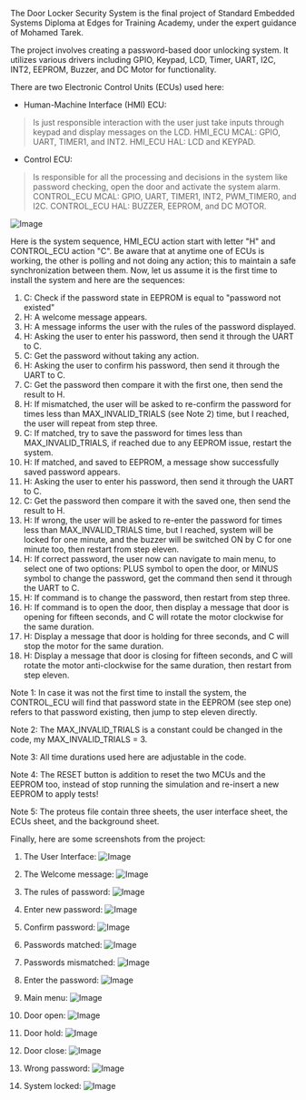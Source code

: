 The Door Locker Security System is the final project of Standard Embedded Systems Diploma at Edges for Training Academy, under the expert guidance of Mohamed Tarek.

The project involves creating a password-based door unlocking system. It utilizes various drivers including GPIO, Keypad, LCD, Timer, UART, I2C, INT2, EEPROM, Buzzer, and DC Motor for functionality.

There are two Electronic Control Units (ECUs) used here:

- Human-Machine Interface (HMI) ECU:
> Is just responsible interaction with the user just take inputs through keypad and display messages on the LCD.
> HMI_ECU MCAL: GPIO, UART, TIMER1, and INT2.
> HMI_ECU HAL: LCD and KEYPAD.

- Control ECU: 
> Is responsible for all the processing and decisions in the system like password checking, open the door and activate the system alarm.
> CONTROL_ECU MCAL: GPIO, UART, TIMER1, INT2, PWM_TIMER0, and I2C.
> CONTROL_ECU HAL: BUZZER, EEPROM, and DC MOTOR.

![Image](https://github.com/users/dev-Youssef-Ahmed/projects/1/assets/153888401/1c59b389-1d96-4cb3-a9c7-ad5fcf84e757)

Here is the system sequence, HMI_ECU action start with letter "H" and CONTROL_ECU action "C". Be aware that at anytime one of ECUs is working, the other is polling and not doing any action; this to maintain a safe synchronization between them. Now, let us assume it is the first time to install the system and here are the sequences:

1. C: Check if the password state in EEPROM is equal to "password not existed"
2. H: A welcome message appears.
3. H: A message informs the user with the rules of the password displayed.
4. H: Asking the user to enter his password, then send it through the UART to C.
5. C: Get the password without taking any action.
6. H: Asking the user to confirm his password, then send it through the UART to C.
7. C: Get the password then compare it with the first one, then send the result to H.
8. H: If mismatched, the user will be asked to re-confirm the password for times less than MAX_INVALID_TRIALS (see Note 2) time, but I reached, the user will repeat from step three.
9. C: If matched, try to save the password for times less than MAX_INVALID_TRIALS, if reached due to any EEPROM issue, restart the system.
10. H: If matched, and saved to EEPROM, a message show successfully saved password appears.
11. H: Asking the user to enter his password, then send it through the UART to C.
12. C: Get the password then compare it with the saved one, then send the result to H.
13. H: If wrong, the user will be asked to re-enter the password for times less than MAX_INVALID_TRIALS time, but I reached, system will be locked for one minute, and the buzzer will be switched ON by C for one minute too, then restart from step eleven.
14. H: If correct password, the user now can navigate to main menu, to select one of two options: PLUS symbol to open the door, or MINUS symbol to change the password, get the command then send it through the UART to C.
15. H: If command is to change the password, then restart from step three.
16. H: If command is to open the door, then display a message that door is opening for fifteen seconds, and C will rotate the motor clockwise for the same duration.
17. H: Display a message that door is holding for three seconds, and C will stop the motor for the same duration.
18. H: Display a message that door is closing for fifteen seconds, and C will rotate the motor anti-clockwise for the same duration, then restart from step eleven.

Note 1: In case it was not the first time to install the system, the CONTROL_ECU will find that password state in the EEPROM (see step one) refers to that password existing, then jump to step eleven directly.

Note 2: The MAX_INVALID_TRIALS is a constant could be changed in the code, my MAX_INVALID_TRIALS = 3.

Note 3: All time durations used here are adjustable in the code.

Note 4: The RESET button is addition to reset the two MCUs and the EEPROM too, instead of stop running the simulation and re-insert a new EEPROM to apply tests! 

Note 5: The proteus file contain three sheets, the user interface sheet, the ECUs sheet, and the background sheet.

Finally, here are some screenshots from the project:

1. The User Interface:
![Image](https://github.com/users/dev-Youssef-Ahmed/projects/1/assets/153888401/f69e4e19-af33-4531-9e5c-b2a1552f92df)

2. The Welcome message:
![Image](https://github.com/users/dev-Youssef-Ahmed/projects/1/assets/153888401/af8e09a3-042f-423d-9b0e-ce9322439aa2)

3. The rules of password:
![Image](https://github.com/users/dev-Youssef-Ahmed/projects/1/assets/153888401/25c43899-ee5f-416e-aad0-0581cf74ea21)

4. Enter new password:
![Image](https://github.com/users/dev-Youssef-Ahmed/projects/1/assets/153888401/8794a2b5-62f6-4b33-97fc-573798965e69)

5. Confirm password:
![Image](https://github.com/users/dev-Youssef-Ahmed/projects/1/assets/153888401/6922e5e1-246f-4f08-9864-0fddde58b827)

6. Passwords matched:
![Image](https://github.com/users/dev-Youssef-Ahmed/projects/1/assets/153888401/c0b13b44-3599-4c83-806a-f12b8811a548)

7. Passwords mismatched:
![Image](https://github.com/users/dev-Youssef-Ahmed/projects/1/assets/153888401/a641e89e-5539-44a1-8c21-6818749ab1f5)

8. Enter the password:
![Image](https://github.com/users/dev-Youssef-Ahmed/projects/1/assets/153888401/9969570d-838e-48ee-85a8-16702181eb12)

9. Main menu:
![Image](https://github.com/users/dev-Youssef-Ahmed/projects/1/assets/153888401/1d79a870-9e37-48b7-9ce9-351a8748fb82)

10. Door open:
![Image](https://github.com/users/dev-Youssef-Ahmed/projects/1/assets/153888401/67a164e8-ee6b-4c75-a4fe-dd33efd43b68)

11. Door hold:
![Image](https://github.com/users/dev-Youssef-Ahmed/projects/1/assets/153888401/3c292ac3-e98f-4786-93d1-b7b2a7f5b65e)

12. Door close:
![Image](https://github.com/users/dev-Youssef-Ahmed/projects/1/assets/153888401/9f897e00-c822-41dd-9529-53802b332aec)

13. Wrong password:
![Image](https://github.com/users/dev-Youssef-Ahmed/projects/1/assets/153888401/cb1d9c18-b9c3-4ae3-9da7-272055a5b4b7)

14. System locked:
![Image](https://github.com/users/dev-Youssef-Ahmed/projects/1/assets/153888401/95bde51d-7915-4c95-a301-51f6f6b94b7d)

